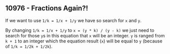 ## 10976 - Fractions Again?!

If we want to use `1/k = 1/x + 1/y` we have so search for `x` and `y`.

By changing `1/k = 1/x + 1/y` to `x = (y * k) / (y - k)` we just need to search for those `y`s in this equation that `x` will be an integer. `y` is ranged from `k + 1` to an integer which the equation result (`x`) will be equal to `y` (because of `1/k = 1/2k + 1/2k`).
